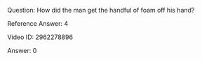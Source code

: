 Question: How did the man get the handful of foam off his hand?

Reference Answer: 4

Video ID: 2962278896

Answer: 0

